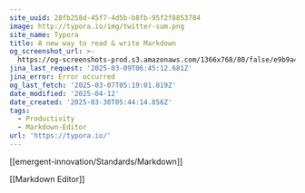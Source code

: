 ```yaml
---
site_uuid: 28fb258d-45f7-4d5b-b8fb-95f2f8853784
image: http://typora.io/img/twitter-sum.png
site_name: Typora
title: A new way to read & write Markdown
og_screenshot_url: >-
  https://og-screenshots-prod.s3.amazonaws.com/1366x768/80/false/e9b9a44f17129aa00267729ee24f4f98c17fde723034b7a1076dd03d5032484b.jpeg
jina_last_request: '2025-03-09T06:45:12.681Z'
jina_error: Error occurred
og_last_fetch: '2025-03-07T05:19:01.819Z'
date_modified: '2025-04-12'
date_created: '2025-03-30T05:44:14.856Z'
tags:
  - Productivity
  - Markdown-Editor
url: 'https://typora.io/'
---
```




























[[emergent-innovation/Standards/Markdown]]

[[Markdown Editor]]

